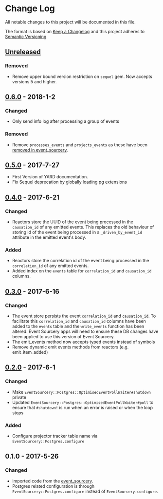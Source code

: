 # Change Log

All notable changes to this project will be documented in this file.

The format is based on [Keep a Changelog](http://keepachangelog.com/)
and this project adheres to [Semantic Versioning](http://semver.org/).

## [Unreleased]

### Removed
- Remove upper bound version restriction on `sequel` gem. Now accepts versions
  5 and higher.

## [0.6.0] - 2018-1-2
### Changed

- Only send info log after processing a group of events

### Removed
  - Remove `processes_events` and `projects_events` as these have been [removed
  in event_sourcery](https://github.com/envato/event_sourcery/pull/161).

## [0.5.0] - 2017-7-27
- First Version of YARD documentation.
- Fix Sequel deprecation by globally loading pg extensions

## [0.4.0] - 2017-6-21
### Changed
- Reactors store the UUID of the event being processed in the `causation_id`
  of any emitted events. This replaces the old behaviour of storing id of the
  event being processed in a `_driven_by_event_id` attribute in the emitted
  event's body.

### Added
- Reactors store the correlation id of the event being processed in the
  `correlation_id` of any emitted events.
- Added index on the `events` table for `correlation_id` and `causation_id`
  columns.

## [0.3.0] - 2017-6-16
### Changed
- The event store persists the event `correlation_id` and `causation_id`.
  To facilitate this `correlation_id` and `causation_id` columns have been
  added to the `events` table and the `write_events` function has been
  altered. Event Sourcery apps will need to ensure these DB changes have
  been applied to use this version of Event Sourcery.
- The emit_events method now accepts typed events instead of symbols
- Remove dynamic emit events methods from reactors (e.g. emit_item_added)

## [0.2.0] - 2017-6-1
### Changed
- Make `EventSourcery::Postgres::OptimisedEventPollWaiter#shutdown` private
- Updated `EventSourcery::Postgres::OptimisedEventPollWaiter#poll` to ensure that `#shutdown!` is run when an error is raised
or when the loop stops

### Added
- Configure projector tracker table name via `EventSourcery::Postgres.configure`

## 0.1.0 - 2017-5-26
### Changed
- Imported code from the [event_sourcery](https://github.com/envato/event_sourcery).
- Postgres related configuration is through `EventSourcery::Postgres.configure`
  instead of `EventSourcery.configure`.

[Unreleased]: https://github.com/envato/event_sourcery-postgres/compare/v0.6.0...HEAD
[0.6.0]: https://github.com/envato/event_sourcery-postgres/compare/v0.5.0...v0.6.0
[0.5.0]: https://github.com/envato/event_sourcery-postgres/compare/v0.4.0...v0.5.0
[0.4.0]: https://github.com/envato/event_sourcery-postgres/compare/v0.3.0...v0.4.0
[0.3.0]: https://github.com/envato/event_sourcery-postgres/compare/v0.2.0...v0.3.0
[0.2.0]: https://github.com/envato/event_sourcery-postgres/compare/v0.1.0...v0.2.0
